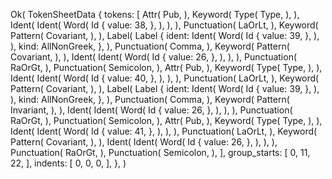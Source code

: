 Ok(
    TokenSheetData {
        tokens: [
            Attr(
                Pub,
            ),
            Keyword(
                Type(
                    Type,
                ),
            ),
            Ident(
                Ident(
                    Word(
                        Id {
                            value: 38,
                        },
                    ),
                ),
            ),
            Punctuation(
                LaOrLt,
            ),
            Keyword(
                Pattern(
                    Covariant,
                ),
            ),
            Label(
                Label {
                    ident: Ident(
                        Word(
                            Id {
                                value: 39,
                            },
                        ),
                    ),
                    kind: AllNonGreek,
                },
            ),
            Punctuation(
                Comma,
            ),
            Keyword(
                Pattern(
                    Covariant,
                ),
            ),
            Ident(
                Ident(
                    Word(
                        Id {
                            value: 26,
                        },
                    ),
                ),
            ),
            Punctuation(
                RaOrGt,
            ),
            Punctuation(
                Semicolon,
            ),
            Attr(
                Pub,
            ),
            Keyword(
                Type(
                    Type,
                ),
            ),
            Ident(
                Ident(
                    Word(
                        Id {
                            value: 40,
                        },
                    ),
                ),
            ),
            Punctuation(
                LaOrLt,
            ),
            Keyword(
                Pattern(
                    Covariant,
                ),
            ),
            Label(
                Label {
                    ident: Ident(
                        Word(
                            Id {
                                value: 39,
                            },
                        ),
                    ),
                    kind: AllNonGreek,
                },
            ),
            Punctuation(
                Comma,
            ),
            Keyword(
                Pattern(
                    Invariant,
                ),
            ),
            Ident(
                Ident(
                    Word(
                        Id {
                            value: 26,
                        },
                    ),
                ),
            ),
            Punctuation(
                RaOrGt,
            ),
            Punctuation(
                Semicolon,
            ),
            Attr(
                Pub,
            ),
            Keyword(
                Type(
                    Type,
                ),
            ),
            Ident(
                Ident(
                    Word(
                        Id {
                            value: 41,
                        },
                    ),
                ),
            ),
            Punctuation(
                LaOrLt,
            ),
            Keyword(
                Pattern(
                    Covariant,
                ),
            ),
            Ident(
                Ident(
                    Word(
                        Id {
                            value: 26,
                        },
                    ),
                ),
            ),
            Punctuation(
                RaOrGt,
            ),
            Punctuation(
                Semicolon,
            ),
        ],
        group_starts: [
            0,
            11,
            22,
        ],
        indents: [
            0,
            0,
            0,
        ],
    },
)